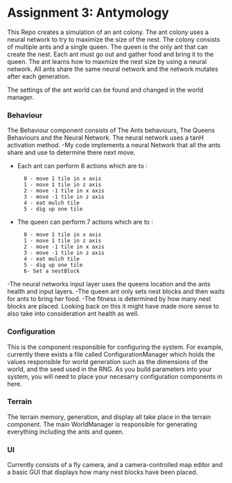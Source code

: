 # Assignment 3: Antymology
This Repo creates a simulation of an ant colony. The ant colony uses a neural network to try to maximize the size of the nest. The colony consists of multiple ants and a single queen. The queen is the only ant that can create the nest. Each ant must go out and gather food and bring it to the queen. The ant learns how to maxmize the nest size by using a neural network. All ants share the same neural network and the network mutates after each generation.

The settings of the ant world can be found and changed in the world manager.

### Behaviour
The Behaviour component consists of The Ants behaviours, The Queens Behaviours and the Neural Network. The neural network uses a tanH activation method.
-My code implements a neural Network that all the ants share and use to determine there next move. 
- Each ant can perform 6 actions which are to :

        0 - move 1 tile in x axis
        1 - move 1 tile in z axis
        2 - move -1 tile in x axis
        3 - move -1 tile in z axis
        4 - eat mulch tile
        5 - dig up one tile
- The queen can perform 7 actions which are to :

        0 - move 1 tile in x axis
        1 - move 1 tile in z axis
        2 - move -1 tile in x axis
        3 - move -1 tile in z axis
        4 - eat mulch tile
        5 - dig up one tile
        6- Set a nestBlock
        
-The neural networks input layer uses the queens location and the ants health and input layers.
-The queen ant only sets nest blocks and then waits for ants to bring her food.
-The fitness is determined by how many nest blocks are placed. Looking back on this it might have made more sense to also take into consideration ant health as well.

### Configuration
This is the component responsible for configuring the system. For example, currently there exists a file called ConfigurationManager which holds the values responsible for world generation such as the dimensions of the world, and the seed used in the RNG. As you build parameters into your system, you will need to place your necesarry configuration components in here.

### Terrain
The terrain memory, generation, and display all take place in the terrain component. The main WorldManager is responsible for generating everything including the ants and queen.

### UI
 Currently consists of a fly camera, and a camera-controlled map editor and a basic GUI that displays how many nest blocks have been placed.


